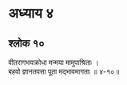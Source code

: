 # अध्याय ४

## श्लोक १०

वीतरागभयक्रोधा मन्मया मामुपाश्रिताः ।<br>बहवो ज्ञानतपसा पूता मद्भावमागताः ॥ ४-१०॥<br><br>

